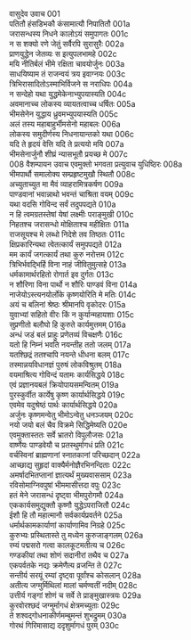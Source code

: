 वासुदेव उवाच	001  
पतितौ हंसडिभकौ कंसामात्यौ निपातितौ	001a  
जरासन्धस्य निधने कालोऽयं समुपागतः	001c  
न स शक्यो रणे जेतुं सर्वैरपि सुरासुरैः	002a  
प्राणयुद्धेन जेतव्यः स इत्युपलभामहे	002c  
मयि नीतिर्बलं भीमे रक्षिता चावयोर्जुनः	003a  
साधयिष्याम तं राजन्वयं त्रय इवाग्नयः	003c  
त्रिभिरासादितोऽस्माभिर्विजने स नराधिपः	004a  
न सन्देहो यथा युद्धमेकेनाभ्युपयास्यति	004c  
अवमानाच्च लोकस्य व्यायतत्वाच्च धर्षितः	005a  
भीमसेनेन युद्धाय ध्रुवमभ्युपयास्यति	005c  
अलं तस्य महाबाहुर्भीमसेनो महाबलः	006a  
लोकस्य समुदीर्णस्य निधनायान्तको यथा	006c  
यदि ते हृदयं वेत्ति यदि ते प्रत्ययो मयि	007a  
भीमसेनार्जुनौ शीघ्रं न्यासभूतौ प्रयच्छ मे	007c  
008    वैशम्पायन उवाच
एवमुक्तो भगवता प्रत्युवाच युधिष्ठिरः	008a  
भीमपार्थौ समालोक्य सम्प्रहृष्टमुखौ स्थितौ	008c  
अच्युताच्युत मा मैवं व्याहरामित्रकर्षण	009a  
पाण्डवानां भवान्नाथो भवन्तं चाश्रिता वयम्	009c  
यथा वदसि गोविन्द सर्वं तदुपपद्यते	010a  
न हि त्वमग्रतस्तेषां येषां लक्ष्मीः पराङ्मुखी	010c  
निहतश्च जरासन्धो मोक्षिताश्च महीक्षितः	011a  
राजसूयश्च मे लब्धो निदेशे तव तिष्ठतः	011c  
क्षिप्रकारिन्यथा त्वेतत्कार्यं समुपपद्यते	012a  
मम कार्यं जगत्कार्यं तथा कुरु नरोत्तम	012c  
त्रिभिर्भवद्भिर्हि विना नाहं जीवितुमुत्सहे	013a  
धर्मकामार्थरहितो रोगार्त इव दुर्गतः	013c  
न शौरिणा विना पार्थो न शौरिः पाण्डवं विना	014a  
नाजेयोऽस्त्यनयोर्लोके कृष्णयोरिति मे मतिः	014c  
अयं च बलिनां श्रेष्ठः श्रीमानपि वृकोदरः	015a  
युवाभ्यां सहितो वीरः किं न कुर्यान्महायशाः	015c  
सुप्रणीतो बलौघो हि कुरुते कार्यमुत्तमम्	016a  
अन्धं जडं बलं प्राहुः प्रणेतव्यं विचक्षणैः	016c  
यतो हि निम्नं भवति नयन्तीह ततो जलम्	017a  
यतश्छिद्रं ततश्चापि नयन्ते धीधना बलम्	017c  
तस्मान्नयविधानज्ञं पुरुषं लोकविश्रुतम्	018a  
वयमाश्रित्य गोविन्दं यतामः कार्यसिद्धये	018c  
एवं प्रज्ञानयबलं क्रियोपायसमन्वितम्	019a  
पुरस्कुर्वीत कार्येषु कृष्ण कार्यार्थसिद्धये	019c  
एवमेव यदुश्रेष्ठं पार्थः कार्यार्थसिद्धये	020a  
अर्जुनः कृष्णमन्वेतु भीमोऽन्वेतु धनञ्जयम्	020c  
नयो जयो बलं चैव विक्रमे सिद्धिमेष्यति	020e  
एवमुक्तास्ततः सर्वे भ्रातरो विपुलौजसः	021a  
वार्ष्णेयः पाण्डवेयौ च प्रतस्थुर्मागधं प्रति	021c  
वर्चस्विनां ब्राह्मणानां स्नातकानां परिच्छदान्	022a  
आच्छाद्य सुहृदां वाक्यैर्मनोज्ञैरभिनन्दिताः	022c  
अमर्षादभितप्तानां ज्ञात्यर्थं मुख्यवाससाम्	023a  
रविसोमाग्निवपुषां भीममासीत्तदा वपुः	023c  
हतं मेने जरासन्धं दृष्ट्वा भीमपुरोगमौ	024a  
एककार्यसमुद्युक्तौ कृष्णौ युद्धेऽपराजितौ	024c  
ईशौ हि तौ महात्मानौ सर्वकार्यप्रवर्तने	025a  
धर्मार्थकामकार्याणां कार्याणामिव निग्रहे	025c  
कुरुभ्यः प्रस्थितास्ते तु मध्येन कुरुजाङ्गलम्	026a  
रम्यं पद्मसरो गत्वा कालकूटमतीत्य च	026c  
गण्डकीयां तथा शोणं सदानीरां तथैव च	027a  
एकपर्वतके नद्यः क्रमेणैत्य व्रजन्ति ते	027c  
सन्तीर्य सरयूं रम्यां दृष्ट्वा पूर्वांश्च कोसलान्	028a  
अतीत्य जग्मुर्मिथिलां मालां चर्मण्वतीं नदीम्	028c  
उत्तीर्य गङ्गां शोणं च सर्वे ते प्राङ्मुखास्त्रयः	029a  
कुरवोरश्छदं जग्मुर्मागधं क्षेत्रमच्युताः	029c  
ते शश्वद्गोधनाकीर्णमम्बुमन्तं शुभद्रुमम्	030a  
गोरथं गिरिमासाद्य ददृशुर्मागधं पुरम्	030c  
